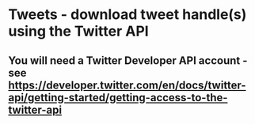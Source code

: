 # Tweets - download tweet handle(s) using the Twitter API

## You will need a Twitter Developer API account - see https://developer.twitter.com/en/docs/twitter-api/getting-started/getting-access-to-the-twitter-api
